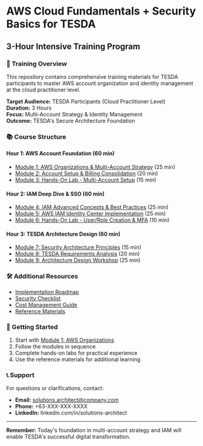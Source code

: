 # AWS Cloud Fundamentals + Security Basics for TESDA
## 3-Hour Intensive Training Program

### 🎯 Training Overview
This repository contains comprehensive training materials for TESDA participants to master AWS account organization and identity management at the cloud practitioner level.

**Target Audience:** TESDA Participants (Cloud Practitioner Level)  
**Duration:** 3 Hours  
**Focus:** Multi-Account Strategy & Identity Management  
**Outcome:** TESDA's Secure Architecture Foundation  

### 📚 Course Structure

#### Hour 1: AWS Account Foundation (60 min)
- [Module 1: AWS Organizations & Multi-Account Strategy](./01-aws-organizations/README.md) (25 min)
- [Module 2: Account Setup & Billing Consolidation](./02-account-setup/README.md) (20 min)
- [Module 3: Hands-On Lab - Multi-Account Setup](./03-hands-on-lab/README.md) (15 min)

#### Hour 2: IAM Deep Dive & SSO (60 min)
- [Module 4: IAM Advanced Concepts & Best Practices](./04-iam-concepts/README.md) (25 min)
- [Module 5: AWS IAM Identity Center Implementation](./05-identity-center/README.md) (25 min)
- [Module 6: Hands-On Lab - User/Role Creation & MFA](./06-iam-lab/README.md) (10 min)

#### Hour 3: TESDA Architecture Design (60 min)
- [Module 7: Security Architecture Principles](./07-security-architecture/README.md) (15 min)
- [Module 8: TESDA Requirements Analysis](./08-tesda-requirements/README.md) (20 min)
- [Module 9: Architecture Design Workshop](./09-architecture-workshop/README.md) (25 min)

### 🛠️ Additional Resources
- [Implementation Roadmap](./10-implementation/README.md)
- [Security Checklist](./11-security-checklist/README.md)
- [Cost Management Guide](./12-cost-management/README.md)
- [Reference Materials](./13-references/README.md)

### 🚀 Getting Started
1. Start with [Module 1: AWS Organizations](./01-aws-organizations/README.md)
2. Follow the modules in sequence
3. Complete hands-on labs for practical experience
4. Use the reference materials for additional learning

### 📞 Support
For questions or clarifications, contact:
- **Email:** solutions.architect@company.com
- **Phone:** +63-XXX-XXX-XXXX
- **LinkedIn:** linkedin.com/in/solutions-architect

---
**Remember:** Today's foundation in multi-account strategy and IAM will enable TESDA's successful digital transformation.
